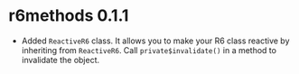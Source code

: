 # r6methods 0.1.1

* Added `ReactiveR6` class. It allows you to make your R6 class reactive by inheriting from `ReactiveR6`. Call `private$invalidate()` in a method to invalidate the object. 
